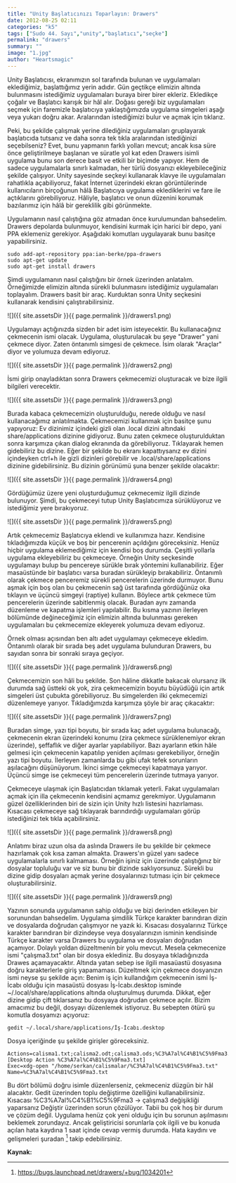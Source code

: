 ```yaml
---
title: "Unity Başlatıcınızı Toparlayın: Drawers"
date: 2012-08-25 02:11
categories: "k5"
tags: ["Sudo 44. Sayı","unity","başlatıcı","seçke"]
permalink: "drawers"
summary: ""
image: "1.jpg"
author: "Heartsmagic"
---
```


Unity Başlatıcısı, ekranımızın sol tarafında bulunan ve uygulamaları eklediğimiz, başlattığımız yerin adıdır. Gün geçtikçe elimizin altında bulunmasını istediğimiz uygulamaları buraya birer birer ekleriz. Ekledikçe çoğalır ve Başlatıcı karışık bir hâl alır. Doğası gereği biz uygulamaları seçmek için faremizle başlatıcıya yaklaştığımızda uygulama simgeleri aşağı veya yukarı doğru akar. Aralarından istediğimizi bulur ve açmak için tıklarız.

Peki, bu şekilde çalışmak yerine dilediğiniz uygulamaları gruplayarak başlatıcıda tutsanız ve daha sonra tek tıkla aralarından istediğinizi seçebilseniz? Evet, bunu yapmanın farklı yolları mevcut; ancak kısa süre önce geliştirilmeye başlanan ve süratle yol kat eden Drawers isimli uygulama bunu son derece basit ve etkili bir biçimde yapıyor. Hem de sadece uygulamalarla sınırlı kalmadan, her türlü dosyanızı ekleyebileceğiniz şekilde çalışıyor. Unity sayesinde seçkeyi kullanarak klavye ile uygulamaları rahatlıkla açabiliyoruz, fakat İnternet üzerindeki ekran görüntülerinde kullanıcıların birçoğunun hâlâ Başlatıcıya uygulama eklediklerini ve fare ile açtıklarını görebiliyoruz. Hâliyle, başlatıcı ve onun düzenini korumak bazılarımız için hâlâ bir gereklilik gibi görünmekte.

Uygulamanın nasıl çalıştığına göz atmadan önce kurulumundan bahsedelim. Drawers depolarda bulunmuyor, kendisini kurmak için harici bir depo, yani PPA eklemeniz gerekiyor. Aşağıdaki komutları uygulayarak bunu basitçe yapabilirsiniz.

```
sudo add-apt-repository ppa:ian-berke/ppa-drawers
sudo apt-get update
sudo apt-get install drawers
```

Şimdi uygulamanın nasıl çalıştığını bir örnek üzerinden anlatalım. Örneğimizde elimizin altında sürekli bulunmasını istediğimiz uygulamaları toplayalım. Drawers basit bir araç. Kurduktan sonra Unity seçkesini kullanarak kendisini çalıştırabilirsiniz.

![]({{ site.assetsDir }}{{ page.permalink }}/drawers1.png)

Uygulamayı açtığınızda sizden bir adet isim isteyecektir. Bu kullanacağınız çekmecenin ismi olacak. Uygulama, oluşturulacak bu şeye "Drawer" yani çekmece diyor. Zaten öntanımlı simgesi de çekmece. İsim olarak "Araçlar" diyor ve yolumuza devam ediyoruz.

![]({{ site.assetsDir }}{{ page.permalink }}/drawers2.png)

İsmi girip onayladıktan sonra Drawers çekmecemizi oluşturacak ve bize ilgili bilgileri verecektir.

![]({{ site.assetsDir }}{{ page.permalink }}/drawers3.png)

Burada kabaca çekmecemizin oluşturulduğu, nerede olduğu ve nasıl kullanacağımız anlatılmakta. Çekmecemizi kullanmak için basitçe şunu yapıyoruz: Ev dizinimiz içindeki gizli olan .local dizini altındaki share/applications dizinine gidiyoruz. Bunu zaten çekmece oluşturulduktan sonra karşımıza çıkan dialog ekranında da görebiliyoruz. Tıklayarak hemen gidebiliriz bu dizine. Eğer bir şekilde bu ekranı kapattıysanız ev dizini içindeyken ctrl+h ile gizli dizinleri görebilir ve .local/share/applications dizinine gidebilirsiniz. Bu dizinin görünümü şuna benzer şekilde olacaktır:

![]({{ site.assetsDir }}{{ page.permalink }}/drawers4.png)

Gördüğümüz üzere yeni oluşturduğumuz çekmecemiz ilgili dizinde bulunuyor. Şimdi, bu çekmeceyi tutup Unity Başlatıcımıza sürüklüyoruz ve istediğimiz yere bırakıyoruz.

![]({{ site.assetsDir }}{{ page.permalink }}/drawers5.png)

Artık çekmecemiz Başlatıcıya eklendi ve kullanımıza hazır. Kendisine tıkladığımızda küçük ve boş bir pencerenin açıldığını göreceksiniz. Henüz hiçbir uygulama eklemediğimiz için kendisi boş durumda. Çeşitli yollarla uygulama ekleyebiliriz bu çekmeceye. Örneğin Unity seçkesinde uygulamayı bulup bu pencereye sürükle bırak yöntemini kullanabiliriz. Eğer masaüstünde bir başlatıcı varsa buradan sürükleyip bırakabiliriz. Öntanımlı olarak çekmece penceremiz sürekli pencerelerin üzerinde durmuyor. Bunu aşmak için boş olan bu çekmecenin sağ üst tarafında gördüğünüz oka tıklayın ve üçüncü simgeyi (raptiye) kullanın. Böylece artık çekmece tüm pencerelerin üzerinde sabitlenmiş olacak. Buradan aynı zamanda düzenleme ve kapatma işlemleri yapılabilir. Bu kısma yazının ilerleyen bölümünde değineceğimiz için elimizin altında bulunması gereken uygulamaları bu çekmecemize ekleyerek yolumuza devam ediyoruz.

Örnek olması açısından ben altı adet uygulamayı çekmeceye ekledim. Öntanımlı olarak bir sırada beş adet uygulama bulunduran Drawers, bu sayıdan sonra bir sonraki sıraya geçiyor.

![]({{ site.assetsDir }}{{ page.permalink }}/drawers6.png)

Çekmecemizin son hâli bu şekilde. Son hâline dikkatle bakacak olursanız ilk durumda sağ üstteki ok yok, zira çekmecemizin boyutu büyüdüğü için artık simgeleri üst çubukta görebiliyoruz. Bu simgelerden ilki çekmecemizi düzenlemeye yarıyor. Tıkladığımızda karşımıza şöyle bir araç çıkacaktır:

![]({{ site.assetsDir }}{{ page.permalink }}/drawers7.png)

Buradan simge, yazı tipi boyutu, bir sırada kaç adet uygulama bulunacağı, çekmecenin ekran üzerindeki konumu (zira çekmece sürüklenemiyor ekran üzerinde), şeffaflık ve diğer ayarlar yapılabiliyor. Bazı ayarların etkin hâle gelmesi için çekmecenin kapatılıp yeniden açılması gerekebiliyor, örneğin yazı tipi boyutu. İlerleyen zamanlarda bu gibi ufak tefek sorunların aşılacağını düşünüyorum. İkinci simge çekmeceyi kapatmaya yarıyor. Üçüncü simge ise çekmeceyi tüm pencerelerin üzerinde tutmaya yarıyor.

Çekmeceye ulaşmak için Başlatıcıdan tıklamak yeterli. Fakat uygulamaları açmak için illa çekmecenin kendisini açmamız gerekmiyor. Uygulamanın güzel özelliklerinden biri de sizin için Unity hızlı listesini hazırlaması. Kısacası çekmeceye sağ tıklayarak barındırdığı uygulamaları görüp istediğinizi tek tıkla açabilirsiniz.

![]({{ site.assetsDir }}{{ page.permalink }}/drawers8.png)


Anlatımı biraz uzun olsa da aslında Drawers ile bu şekilde bir çekmece hazırlamak çok kısa zaman almakta. Drawers'ın güzel yanı sadece uygulamalarla sınırlı kalmaması. Örneğin işiniz için üzerinde çalıştığınız bir dosyalar topluluğu var ve siz bunu bir dizinde saklıyorsunuz. Sürekli bu dizine gidip dosyaları açmak yerine dosyalarınızı tutması için bir çekmece oluşturabilirsiniz.

![]({{ site.assetsDir }}{{ page.permalink }}/drawers9.png)


Yazının sonunda uygulamanın sahip olduğu ve bizi derinden etkileyen bir sorunundan bahsedelim. Uygulama şimdilik Türkçe karakter barındıran dizin ve dosyalarda doğrudan çalışmıyor ne yazık ki. Kısacası dosyalarınız Türkçe karakter barındıran bir dizindeyse veya dosyalarınızın isminin kendisinde Türkçe karakter varsa Drawers bu uygulama ve dosyaları doğrudan açamıyor. Dolaylı yoldan düzeltmenin bir yolu mevcut. Mesela çekmecenize ismi "çalışma3.txt" olan bir dosya eklediniz. Bu dosyaya tıkladığınızda Drawes açamayacaktır. Altında yatan sebep ise ilgili masaüastü dosyasına doğru karakterlerle giriş yapamaması. Düzeltmek için çekmece dosyanızın ismi neyse şu şekilde açın:
Benim iş için kullandığım çekmecenin ismi İş-İcabı olduğu için masaüstü dosyası İş-İcabı.desktop isminde ~/.local/share/applications altında oluşturulmuş durumda. Dikkat, eğer dizine gidip çift tıklarsanız bu dosyaya doğrudan çekmece açılır. Bizim amacımız bu değil, dosyayı düzenlemek istiyoruz. Bu sebepten ötürü şu komutla dosyamızı açıyoruz:

```
gedit ~/.local/share/applications/İş-İcabı.desktop
```
Dosya içeriğinde şu şekilde girişler göreceksiniz.

```
Actions=calisma1.txt;calisma2.odt;calisma3.ods;%C3%A7al%C4%B1%C5%9Fma3.txt
[Desktop Action %C3%A7al%C4%B1%C5%9Fma3.txt]
Exec=xdg-open "/home/serkan/calismalar/%C3%A7al%C4%B1%C5%9Fma3.txt"
Name=%C3%A7al%C4%B1%C5%9Fma3.txt
```

Bu dört bölümü doğru isimle düzenlerseniz, çekmeceniz düzgün bir hâl alacaktır. Gedit üzerinden toplu değiştirme özelliğini kullanabilirsiniz. Kısacası %C3%A7al%C4%B1%C5%9Fma3 -> çalışma3 değişikliği yaparsanız Değiştir üzerinden sorun çözülüyor. Tabii bu çok hoş bir durum ve çözüm değil. Uygulama henüz çok yeni olduğu için bu sorunun aşılmasını beklemek zorundayız. Ancak geliştiricisi sorunlarla çok ilgili ve bu konuda açılan hata kaydına 1 saat içinde cevap vermiş durumda. Hata kaydını ve gelişmeleri şuradan [^1] takip edebilirsiniz.

**Kaynak:**
[^1]: <https://bugs.launchpad.net/drawers/+bug/1034201>
